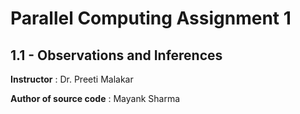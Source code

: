 # Parallel Computing Assignment 1

## 1.1 - Observations and Inferences

**Instructor** : Dr. Preeti Malakar

**Author of source code** : Mayank Sharma


